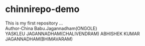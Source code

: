 # chinnirepo-demo
This is my first repository ...
<br>
Author-China Babu.Jagannadham(ONGOLE)
<br>
YASKLEU JAGANNADHAM(CHALIVENDRAM)
ABHISHEK KUMAR JAGANNADHAM(BHIMAVARAM)
